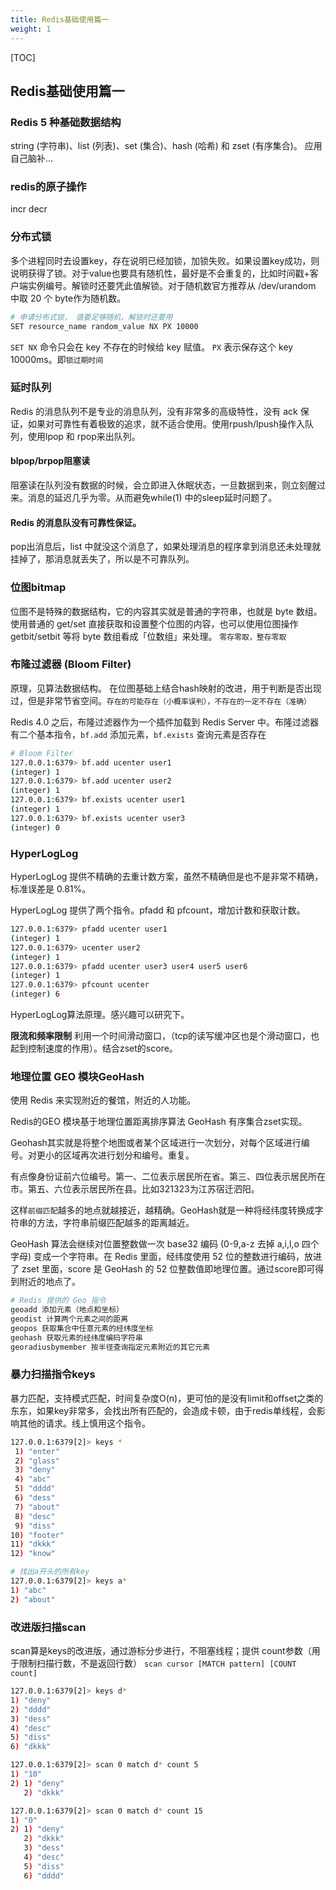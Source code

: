 ```yaml
---
title: Redis基础使用篇一
weight: 1
---
```

[TOC]
##  Redis基础使用篇一


### Redis  5 种基础数据结构
string (字符串)、list (列表)、set (集合)、hash (哈希) 和 zset (有序集合)。
应用自己脑补...

### redis的原子操作
incr decr

### 分布式锁
多个进程同时去设置key，存在说明已经加锁，加锁失败。如果设置key成功，则说明获得了锁。对于value也要具有随机性，最好是不会重复的，比如时间戳+客户端实例编号。解锁时还要凭此值解锁。对于随机数官方推荐从 /dev/urandom 中取 20 个 byte作为随机数。

```bash
# 申请分布式锁， 值要足够随机，解锁时还要用
SET resource_name random_value NX PX 10000
```

`SET NX` 命令只会在 key 不存在的时候给 key 赋值。
`PX` 表示保存这个 key 10000ms。即`锁过期时间`

### 延时队列
Redis 的消息队列不是专业的消息队列，没有非常多的高级特性，没有 ack 保证，如果对可靠性有着极致的追求，就不适合使用。使用rpush/lpush操作入队列，使用lpop 和 rpop来出队列。

#### blpop/brpop阻塞读
阻塞读在队列没有数据的时候，会立即进入休眠状态，一旦数据到来，则立刻醒过来。消息的延迟几乎为零。从而避免while(1) 中的sleep延时问题了。

#### Redis 的消息队没有可靠性保证。
pop出消息后，list 中就没这个消息了，如果处理消息的程序拿到消息还未处理就挂掉了，那消息就丢失了，所以是不可靠队列。

### 位图bitmap
位图不是特殊的数据结构，它的内容其实就是普通的字符串，也就是 byte 数组。使用普通的 get/set 直接获取和设置整个位图的内容，也可以使用位图操作 getbit/setbit 等将 byte 数组看成「位数组」来处理。
`零存零取，整存零取`

### 布隆过滤器 (Bloom Filter) 
原理，见算法数据结构。 在位图基础上结合hash映射的改进，用于判断是否出现过，但是非常节省空间。`存在的可能存在（小概率误判），不存在的一定不存在（准确）`

Redis 4.0 之后，布隆过滤器作为一个插件加载到 Redis Server 中。布隆过滤器有二个基本指令，`bf.add` 添加元素，`bf.exists` 查询元素是否存在
```bash
# Bloom Filter
127.0.0.1:6379> bf.add ucenter user1
(integer) 1
127.0.0.1:6379> bf.add ucenter user2
(integer) 1
127.0.0.1:6379> bf.exists ucenter user1
(integer) 1
127.0.0.1:6379> bf.exists ucenter user3
(integer) 0
```

### HyperLogLog
HyperLogLog 提供不精确的去重计数方案，虽然不精确但是也不是非常不精确，标准误差是 0.81%。

HyperLogLog 提供了两个指令。pfadd 和 pfcount，增加计数和获取计数。
```bash
127.0.0.1:6379> pfadd ucenter user1
(integer) 1
127.0.0.1:6379> ucenter user2
(integer) 1
127.0.0.1:6379> pfadd ucenter user3 user4 user5 user6
(integer) 1
127.0.0.1:6379> pfcount ucenter 
(integer) 6
```
HyperLogLog算法原理。感兴趣可以研究下。

**限流和频率限制**
利用一个时间滑动窗口，（tcp的读写缓冲区也是个滑动窗口，也起到控制速度的作用）。结合zset的score。

###  地理位置 GEO 模块GeoHash
使用 Redis 来实现附近的餐馆，附近的人功能。

Redis的GEO 模块基于地理位置距离排序算法 GeoHash 有序集合zset实现。

Geohash其实就是将整个地图或者某个区域进行一次划分，对每个区域进行编号。对更小的区域再次进行划分和编号。重复。

有点像身份证前六位编号。第一、二位表示居民所在省。第三、四位表示居民所在市。第五、六位表示居民所在县。比如321323为江苏宿迁泗阳。

这样`前缀匹配`越多的地点就越接近，越精确。GeoHash就是一种将经纬度转换成字符串的方法，字符串前缀匹配越多的距离越近。

GeoHash 算法会继续对位置整数做一次 base32 编码 (0-9,a-z 去掉 a,i,l,o 四个字母) 变成一个字符串。在 Redis 里面，经纬度使用 52 位的整数进行编码，放进了 zset 里面，score 是 GeoHash 的 52 位整数值即地理位置。通过score即可得到附近的地点了。
```bash
# Redis 提供的 Geo 指令
geoadd 添加元素（地点和坐标）
geodist 计算两个元素之间的距离
geopos 获取集合中任意元素的经纬度坐标
geohash 获取元素的经纬度编码字符串
georadiusbymember 按半径查询指定元素附近的其它元素
```

### 暴力扫描指令keys
暴力匹配，支持模式匹配，时间复杂度O(n)，更可怕的是没有limit和offset之类的东东，如果key非常多，会找出所有匹配的，会造成卡顿，由于redis单线程，会影响其他的请求。线上慎用这个指令。
```bash
127.0.0.1:6379[2]> keys *
 1) "enter"
 2) "glass"
 3) "deny"
 4) "abc"
 5) "dddd"
 6) "dess"
 7) "about"
 8) "desc"
 9) "diss"
10) "footer"
11) "dkkk"
12) "know"

# 找出a开头的所有key
127.0.0.1:6379[2]> keys a*
1) "abc"
2) "about"
```


### 改进版扫描scan

scan算是keys的改进版，通过游标分步进行，不阻塞线程；提供 count参数（用于限制扫描行数，不是返回行数）
`scan cursor [MATCH pattern] [COUNT count]`
```bash
127.0.0.1:6379[2]> keys d*
1) "deny"
2) "dddd"
3) "dess"
4) "desc"
5) "diss"
6) "dkkk"

127.0.0.1:6379[2]> scan 0 match d* count 5
1) "10"
2) 1) "deny"
   2) "dkkk"

127.0.0.1:6379[2]> scan 0 match d* count 15
1) "0"
2) 1) "deny"
   2) "dkkk"
   3) "dess"
   4) "desc"
   5) "diss"
   6) "dddd"

```


